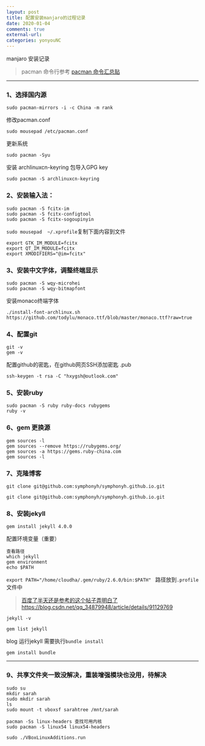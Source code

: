 ```yaml
---
layout: post
title: 配置安装manjaro的过程记录
date: 2020-01-04
comments: true
external-url:
categories: yonyouNC
---
```


manjaro 安装记录

>pacman 命令行参考 [pacman 命令汇总贴 ](https://blog.csdn.net/nangy2514/article/details/93194184#4__49)

---

### 1、选择国内源

`sudo pacman-mirrors -i -c China -m rank ` 

修改pacman.conf

`sudo mousepad /etc/pacman.conf `

更新系统 

`sudo pacman -Syu`

安装 archlinuxcn-keyring 包导入GPG key

`sudo pacman -S archlinuxcn-keyring `

### 2、安装输入法：

```
sudo pacman -S fcitx-im
sudo pacman -S fcitx-configtool
sudo pacman -S fcitx-sogoupinyin
```

`sudo mousepad  ~/.xprofile`复制下面内容到文件

```
export GTK_IM_MODULE=fcitx
export QT_IM_MODULE=fcitx
export XMODIFIERS="@im=fcitx"
```


### 3、安装中文字体，调整终端显示

```
sudo pacman -S wqy-microhei
sudo pacman -S wqy-bitmapfont
```

安装monaco终端字体

```
./install-font-archlinux.sh https://github.com/todylu/monaco.ttf/blob/master/monaco.ttf?raw=true
```

### 4、配置git

```
git -v
gem -v
```
配置github的密匙，在github网页SSH添加密匙 .pub

`ssh-keygen -t rsa -C "hxygsh@outlook.com"`

### 5、安装ruby

```
sudo pacman -S ruby ruby-docs rubygems
ruby -v
```

### 6、gem 更换源

```
gem sources -l
gem sources --remove https://rubygems.org/
gem sources -a https://gems.ruby-china.com
gem sources -l
```


### 7、克隆博客

`git clone git@github.com:symphonyh/symphonyh.github.io.git`


`git clone git@github.com:symphonyh/symphonyh.github.io.git`


### 8、安装jekyll

`gem install jekyll 4.0.0`

配置环境变量（重要）

```
查看路径
which jekyll
gem environment
echo $PATH
```
`export PATH="/home/cloudha/.gem/ruby/2.6.0/bin:$PATH" `  路径放到`.profile`文件中

>[百度了半天还是参考的这个帖子弄明白了https://blog.csdn.net/qq_34879948/article/details/91129769](https://blog.csdn.net/qq_34879948/article/details/91129769)

`jekyll -v`

`gem list jekyll`

blog 运行jekyll 需要执行`bundle install`

`gem install bundle`


---

### 9、共享文件夹一致没解决，重装增强模块也没用，待解决

```
sudo su
mkdir sarah
sudo mkdir sarah
ls
sudo mount -t vboxsf sarahtree /mnt/sarah

pacman -Ss linux-headers 查找可用内核
sudo pacman -S linux54 linux54-headers

sudo ./VBoxLinuxAdditions.run
```